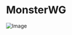 # MonsterWG
![Image](https://cdn.discordapp.com/attachments/697029129815719957/740684643292020796/Unbenannt.JPG)
